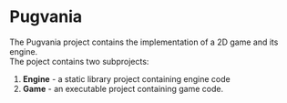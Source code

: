 # Pugvania
The Pugvania project contains the implementation of a 2D game and its engine.  
The poject contains two subprojects: 

1. **Engine** - a static library project containing engine code
2. **Game** - an executable project containing game code.